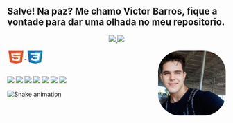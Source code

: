## Salve! Na paz? Me chamo Victor Barros, fique a vontade para dar uma olhada no meu repositorio.
<div align="center">
  <a href="https://github.com/Gnuk935">
  <img height="180em" src="https://github-readme-stats.vercel.app/api?username=Gnuk935&show_icons=true&theme=tokyonight&include_all_commits=true&count_private=true"/>
  <img height="180em" src="https://github-readme-stats.vercel.app/api/top-langs/?username=Gnuk935&layout=compact&langs_count=7&theme=tokyonight"/>
</div>
<div style="display: inline_block"><br>
  <img align="center" alt="Gnuk-HTML" height="30" width="40" src="https://raw.githubusercontent.com/devicons/devicon/master/icons/html5/html5-original.svg">
  <img align="center" alt="Gnuk-CSS" height="30" width="40" src="https://raw.githubusercontent.com/devicons/devicon/master/icons/css3/css3-original.svg">
  
  <img align="right" alt="Gnuk" height="150" style="border-radius:50px;" src="https://github.com/Gnuk935/Gnuk935/blob/main/20211115_072622.jpg">
  
</div>
  
  ##
 
<div> 
  <a href="https://www.youtube.com/channel/UCLGF3wvvt5h8XXxYpwZBUUg" target="_blank"><img src="https://img.shields.io/badge/YouTube-FF0000?style=for-the-badge&logo=youtube&logoColor=white" target="_blank"></a>
  <a href="https://www.instagram.com/victorbmca/" target="_blank"><img src="https://img.shields.io/badge/-Instagram-%23E4405F?style=for-the-badge&logo=instagram&logoColor=white" target="_blank"></a>
 	<a href="https://www.twitch.tv/gnuk_935" target="_blank"><img src="https://img.shields.io/badge/Twitch-9146FF?style=for-the-badge&logo=twitch&logoColor=white" target="_blank"></a>
 <a href="https://discord.gg/BSmDGtde" target="_blank"><img src="https://img.shields.io/badge/Discord-7289DA?style=for-the-badge&logo=discord&logoColor=white" target="_blank"></a> 
  <a href = "mailto:victorbmc9@gmail.com"><img src="https://img.shields.io/badge/-Gmail-%23333?style=for-the-badge&logo=gmail&logoColor=white" target="_blank"></a>
  <a href="https://www.facebook.com/victor.barrosdemoraescarvalho.3/" target="_blank"><img src="https://img.shields.io/badge/Facebook-1877F2?style=for-the-badge&logo=facebook&logoColor=white" target="_blank"></a>
   <a href="https://www.tiktok.com/@gnuk_935?lang=pt-BR" target="_blank"><img src="https://img.shields.io/badge/TikTok-000000?style=for-the-badge&logo=tiktok&logoColor=white" target="_blank"></a>
 
 ![Snake animation](https://github.com/Gnuk935/Gnuk935/blob/3c78bf96bd854a5459b5c1b2120ad96d8179a00b/.github/workflows/main.ymlw)
 
</div>
